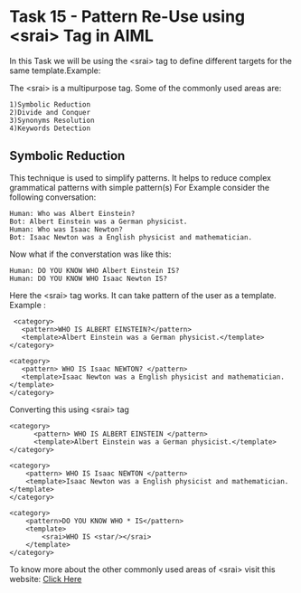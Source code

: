 # Task 15 - Pattern Re-Use using &lt;srai&gt; Tag in AIML

In this Task we will be using the &lt;srai&gt; tag to define different targets for the same template.Example:

 The &lt;srai&gt; is a multipurpose tag. Some of the commonly used areas are:
```
1)Symbolic Reduction
2)Divide and Conquer 
3)Synonyms Resolution
4)Keywords Detection
```

## Symbolic Reduction
This technique is used to simplify patterns. It helps to reduce complex grammatical patterns with simple pattern(s)
For Example consider the following conversation:
```
Human: Who was Albert Einstein?
Bot: Albert Einstein was a German physicist.
Human: Who was Isaac Newton?
Bot: Isaac Newton was a English physicist and mathematician.
```


Now what if the converstation was like this:
```
Human: DO YOU KNOW WHO Albert Einstein IS?
Human: DO YOU KNOW WHO Isaac Newton IS?

```
 Here the &lt;srai&gt; tag works. It can take pattern of the user as a template.
 Example :
```
 <category>
   <pattern>WHO IS ALBERT EINSTEIN?</pattern>
   <template>Albert Einstein was a German physicist.</template>
</category>

<category>
   <pattern> WHO IS Isaac NEWTON? </pattern>
   <template>Isaac Newton was a English physicist and mathematician.</template>
</category>
```
Converting this using &lt;srai&gt; tag
```
<category>
      <pattern> WHO IS ALBERT EINSTEIN </pattern>
      <template>Albert Einstein was a German physicist.</template>
</category>
   
<category>
    <pattern> WHO IS Isaac NEWTON </pattern>
    <template>Isaac Newton was a English physicist and mathematician.</template>
</category>
   
<category>
    <pattern>DO YOU KNOW WHO * IS</pattern>
    <template>
        <srai>WHO IS <star/></srai>
    </template>
</category>

```

To know more about the other commonly used areas of &lt;srai&gt; visit this website: [Click Here](https://www.tutorialspoint.com/aiml/aiml_srai_tag.htm)

